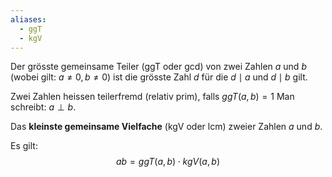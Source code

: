 ```yaml
---
aliases:
  - ggT
  - kgV
---
```

Der grösste gemeinsame Teiler (ggT oder gcd) von zwei Zahlen $a$ und $b$ (wobei gilt: $a\neq 0, b\neq 0$) ist die grösste Zahl $d$ für die $d\mid a$ und $d\mid b$ gilt.

Zwei Zahlen heissen teilerfremd (relativ prim), falls $ggT(a,b)=1$ Man schreibt: $a\perp b$.

Das **kleinste gemeinsame Vielfache** (kgV oder lcm) zweier Zahlen $a$ und $b$.

Es gilt:
$$
ab=ggT(a,b)\cdot kgV(a,b)
$$
